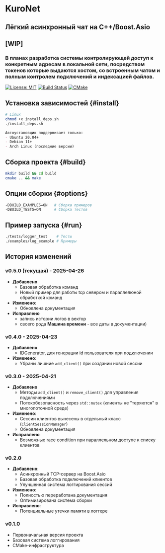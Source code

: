 # KuroNet
## Лёгкий асинхронный чат на C++/Boost.Asio

## [WIP]
### В планах разработка системы контролирующей доступ к конкретным адресам в локальной сети, посредством  токенов которые выдаются хостом, со встроенным чатом и полным контролем подключений и индексацией файлов.

[![License: MIT](https://img.shields.io/badge/License-MIT-yellow.svg)](https://opensource.org/licenses/MIT)
[![Build Status](https://img.shields.io/github/actions/workflow/status/Akeksichek/KuroNet/build.yml?label=CI)](https://github.com/Akeksichek/KuroNet)
[![CMake](https://img.shields.io/badge/CMake-3.15+-brightgreen.svg)](https://cmake.org)

## Установка зависимостей {#install}
```bash
# Linux
chmod +x install_deps.sh
./install_deps.sh
```
```markdown
Автоустановщик поддерживает только:
- Ubuntu 20.04+
- Debian 11+
- Arch Linux (последние версии)

```

## Сборка проекта {#build}
```bash
mkdir build && cd build
cmake .. && make
```

## Опции сборки {#options}
```bash
-DBUILD_EXAMPLES=ON   # Сборка примеров
-DBUILD_TESTS=ON      # Сборка тестов
```

## Пример запуска {#run}
```bash
./tests/logger_test    # Тесты
./examples/log_example # Примеры
```

## История изменений

### v0.5.0 (текущая) - 2025-04-26
- **Добавлено**
  - Базовая обработка команд
  - Новый пример для работы tcp севером и параллелюной обработкой команд
- **Изменено**:
  - Обновлена документация
- **Исправлено**
  - запись истории логов в вектор
  - своего рода **Машина времени** - все даты в документации)

### v0.4.0 - 2025-04-23
- **Добавлено**
  - IDGenerator, для генерации id пользователя при подключении
- **Изменено**:
  - Убраны лишние `add_client()` при создании новой сессии

### v0.3.0 - 2025-04-21
- **Добавлено**
  - Методы `add_client()` и `remove_client()` для управления подключениями
  - Потокобезопасность через `std::mutex` (клиенты не "теряются" в многопоточной среде)
- **Изменено**:
  - Сессии клиентов вынесены в отдельный класс (`ClientSessionManager`)
  - Обновлена документация
- **Исправлено**
  - Возможные race condition при параллельном доступе к списку клиентов

### v0.2.0
- **Добавлено**:
  - Асинхронный TCP-сервер на Boost.Asio
  - Базовая обработка подключений клиентов
  - Улучшенная система логгирования сессий
- **Изменено**:
  - Полностью переработана документация
  - Оптимизирована система сборки
- **Исправлено**:
  - Потенциальные утечки памяти в логгере

### v0.1.0
- Первоначальная версия проекта
- Базовая система логгирования
- CMake-инфраструктура
